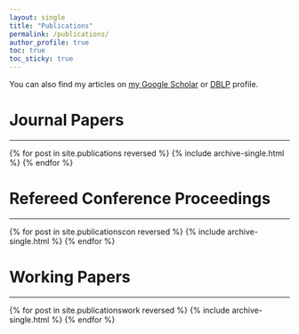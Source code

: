 ```yaml
---
layout: single
title: "Publications"
permalink: /publications/
author_profile: true
toc: true
toc_sticky: true
---
```


You can also find my articles on <a href="https://scholar.google.com/citations?user=f9KXxU0AAAAJ" target="_blank">my Google Scholar</a> or <a href="https://dblp.org/pid/129/8960.html" target="_blank">DBLP</a> profile.
 
# Journal Papers
------
<!-- {% include base_path %} -->

{% for post in site.publications reversed %}
  {% include archive-single.html %}
{% endfor %}


# Refereed Conference Proceedings
------
{% for post in site.publicationscon reversed %}
  {% include archive-single.html %}
{% endfor %}

# Working Papers
------
{% for post in site.publicationswork reversed %}
  {% include archive-single.html %}
{% endfor %}
